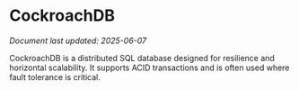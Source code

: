 # CockroachDB

_Document last updated: 2025-06-07_

CockroachDB is a distributed SQL database designed for resilience and horizontal scalability. It supports ACID transactions and is often used where fault tolerance is critical.
